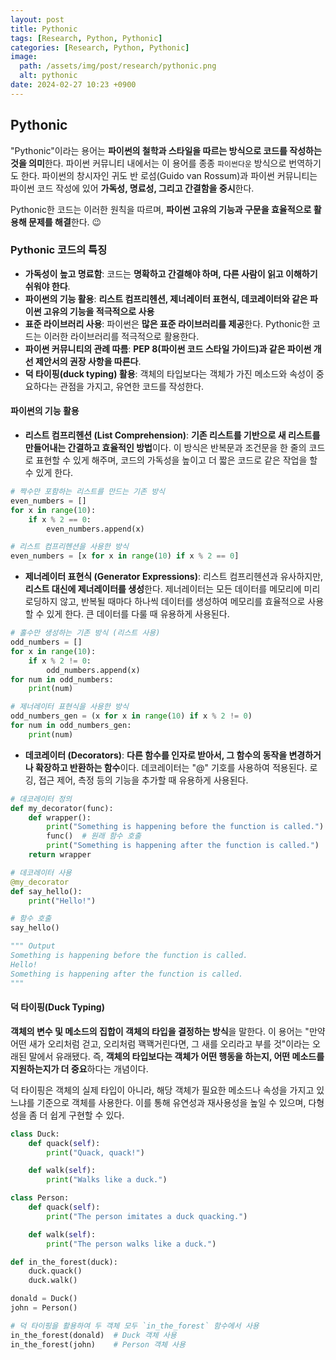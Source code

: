 ```yaml
---
layout: post
title: Pythonic
tags: [Research, Python, Pythonic]
categories: [Research, Python, Pythonic]
image:
  path: /assets/img/post/research/pythonic.png
  alt: pythonic
date: 2024-02-27 10:23 +0900
---
```


## Pythonic

"Pythonic"이라는 용어는 **파이썬의 철학과 스타일을 따르는 방식으로 코드를 작성하는 것을 의미**한다. 파이썬 커뮤니티 내에서는 이 용어를 종종 `파이썬다운` 방식으로 번역하기도 한다. 파이썬의 창시자인 귀도 반 로섬(Guido van Rossum)과 파이썬 커뮤니티는 파이썬 코드 작성에 있어 **가독성, 명료성, 그리고 간결함을 중시**한다.

Pythonic한 코드는 이러한 원칙을 따르며, **파이썬 고유의 기능과 구문을 효율적으로 활용해 문제를 해결**한다. 😉

### Pythonic 코드의 특징

- **가독성이 높고 명료함**: 코드는 **명확하고 간결해야 하며, 다른 사람이 읽고 이해하기 쉬워야 한다**.
- **파이썬의 기능 활용**: **리스트 컴프리헨션, 제너레이터 표현식, 데코레이터와 같은 파이썬 고유의 기능을 적극적으로 사용**
- **표준 라이브러리 사용**: 파이썬은 **많은 표준 라이브러리를 제공**한다. Pythonic한 코드는 이러한 라이브러리를 적극적으로 활용한다.
- **파이썬 커뮤니티의 관례 따름**: **PEP 8(파이썬 코드 스타일 가이드)과 같은 파이썬 개선 제안서의 권장 사항을 따른다**.
- **덕 타이핑(duck typing) 활용**: 객체의 타입보다는 객체가 가진 메소드와 속성이 중요하다는 관점을 가지고, 유연한 코드를 작성한다.

#### 파이썬의 기능 활용

- **리스트 컴프리헨션 (List Comprehension)**: **기존 리스트를 기반으로 새 리스트를 만들어내는 간결하고 효율적인 방법**이다. 이 방식은 반복문과 조건문을 한 줄의 코드로 표현할 수 있게 해주며, 코드의 가독성을 높이고 더 짧은 코드로 같은 작업을 할 수 있게 한다.

```python
# 짝수만 포함하는 리스트를 만드는 기존 방식
even_numbers = []
for x in range(10):
    if x % 2 == 0:
        even_numbers.append(x)

# 리스트 컴프리헨션을 사용한 방식
even_numbers = [x for x in range(10) if x % 2 == 0]
```

- **제너레이터 표현식 (Generator Expressions)**: 리스트 컴프리헨션과 유사하지만, **리스트 대신에 제너레이터를 생성**한다. 제너레이터는 모든 데이터를 메모리에 미리 로딩하지 않고, 반복될 때마다 하나씩 데이터를 생성하여 메모리를 효율적으로 사용할 수 있게 한다. 큰 데이터를 다룰 때 유용하게 사용된다.

```python
# 홀수만 생성하는 기존 방식 (리스트 사용)
odd_numbers = []
for x in range(10):
    if x % 2 != 0:
        odd_numbers.append(x)
for num in odd_numbers:
    print(num)

# 제너레이터 표현식을 사용한 방식
odd_numbers_gen = (x for x in range(10) if x % 2 != 0)
for num in odd_numbers_gen:
    print(num)
```

- **데코레이터 (Decorators)**: **다른 함수를 인자로 받아서, 그 함수의 동작을 변경하거나 확장하고 반환하는 함수**이다. 데코레이터는 "@" 기호를 사용하여 적용된다. 로깅, 접근 제어, 측정 등의 기능을 추가할 때 유용하게 사용된다.

```python
# 데코레이터 정의
def my_decorator(func):
    def wrapper():
        print("Something is happening before the function is called.")
        func()  # 원래 함수 호출
        print("Something is happening after the function is called.")
    return wrapper

# 데코레이터 사용
@my_decorator
def say_hello():
    print("Hello!")

# 함수 호출
say_hello()

""" Output
Something is happening before the function is called.
Hello!
Something is happening after the function is called.
"""
```

#### 덕 타이핑(Duck Typing)

**객체의 변수 및 메소드의 집합이 객체의 타입을 결정하는 방식**을 말한다. 이 용어는 "만약 어떤 새가 오리처럼 걷고, 오리처럼 꽥꽥거린다면, 그 새를 오리라고 부를 것"이라는 오래된 말에서 유래됐다. 즉, **객체의 타입보다는 객체가 어떤 행동을 하는지, 어떤 메소드를 지원하는지가 더 중요**하다는 개념이다.

덕 타이핑은 객체의 실제 타입이 아니라, 해당 객체가 필요한 메소드나 속성을 가지고 있느냐를 기준으로 객체를 사용한다. 이를 통해 유연성과 재사용성을 높일 수 있으며, 다형성을 좀 더 쉽게 구현할 수 있다.

```python
class Duck:
    def quack(self):
        print("Quack, quack!")

    def walk(self):
        print("Walks like a duck.")

class Person:
    def quack(self):
        print("The person imitates a duck quacking.")

    def walk(self):
        print("The person walks like a duck.")

def in_the_forest(duck):
    duck.quack()
    duck.walk()

donald = Duck()
john = Person()

# 덕 타이핑을 활용하여 두 객체 모두 `in_the_forest` 함수에서 사용
in_the_forest(donald)  # Duck 객체 사용
in_the_forest(john)    # Person 객체 사용
```
